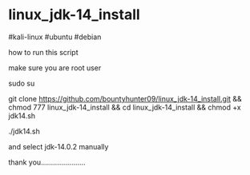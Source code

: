 # linux_jdk-14_install
#kali-linux #ubuntu #debian

how to run this script

make sure you are root user

sudo su

git clone https://github.com/bountyhunter09/linux_jdk-14_install.git && chmod 777 linux_jdk-14_install && cd linux_jdk-14_install && chmod +x jdk14.sh

./jdk14.sh

and select jdk-14.0.2 manually

thank you......................
